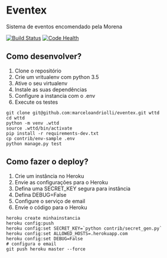 # Eventex

Sistema de eventos encomendado pela Morena

[![Build Status](https://travis-ci.org/marceloandriolli/eventex.svg?branch=master)](https://travis-ci.org/marceloandriolli/eventex) [![Code Health](https://landscape.io/github/marceloandriolli/eventex/master/landscape.svg?style=flat)](https://landscape.io/github/marceloandriolli/eventex/master)

 
## Como desenvolver?

1. Clone o repositório
2. Crie um vritualenv com python 3.5
3. Ative o seu virtualenv
4. Instale as suas dependências
5. Configure a instancia com o .env
6. Execute os testes

``` console
git clone git@github.com:marceloandriolli/eventex.git wttd
cd wttd
python -m venv .wttd
source .wttd/bin/activate
pip install -r requirements-dev.txt
cp contrib/env-sample .env
python manage.py test
``` 

## Como fazer o deploy?

1. Crie um instância no Heroku
2. Envie as configurações para o Heroku
3. Defina uma SECRET_KEY segura para instância
4. Defina DEBUG=False
5. Configure o serviço  de email
6. Envie o código para o Heroku

``` console
heroku create minhainstancia
heroku config:push
heroku config:set SECRET_KEY=`python contrib/secret_gen.py`
heroku config:set ALLOWED_HOSTS=.herokuapp.com
heroku config:set DEBUG=False
# configura o email
git push heroku master --force
```
